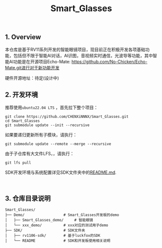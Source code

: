 <h1 align="center">Smart_Glasses</h1>

<br>

## 1. Overview

本仓库是基于RV11系列开发的智能眼镜项目，现目前正在积极开发各项基础功能，包括但不限于智能AI对话，AI识图，音视频实时通信，光波导等功能，其中智能AI功能是在开源项目Echo-Mate: https://github.com/No-Chicken/Echo-Mate.git进行对于新功能开发

硬件开源地址：待定(设计中)

## 2. 开发环境

推荐使用`ubuntu22.04 LTS` ，首先拉下整个项目：

```shell
git clone https://github.com/CHENXiNNNX/Smart_Glasses.git
cd Smart_Glasses
git submodule update --init --recursive
```
如果要递归更新所有子模块，请执行：

```shell
git submodule update --remote --merge --recursive
```
由于子仓库有大文件LFS，，请执行：

```shell
git lfs pull
```

SDK开发环境与系统配置详见SDK文件夹中的[README.md](./SDK/README.md).

<br>


## 3. 仓库目录说明

```
Smart_Glasses/
├── Demo/                  # Smart_Glasses开发板的demo
│   ├── Smart_Glasses_demo/     # 智能眼镜
│   └── xxx_demo/          # xxx对应的测试用子demo
├── SDK/                   # SDK文件夹
│   ├── rv1106-sdk/        # 基于luckfox的SDK
│   └── README             # SDK和开发板使用相关说明
```
